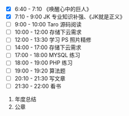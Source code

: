 - [x] 6:40 - 7:10 《唤醒心中的巨人》
- [x] 7:10 - 9:00 JK 专业知识补强、《JK就是正义》
- [ ] 9:00 - 10:00 Taro 源码阅读
- [ ] 10:00 - 12:00 存储下云需求
- [ ] 12:00 - 13:30 学习 PS 照片精修
- [ ] 14:00 - 17:00 存储下云需求
- [ ] 17:00 - 18:00 MYSQL 练习
- [ ] 18:00 - 19:00 PHP 练习
- [ ] 19:00 - 19:20 算法题
- [ ] 20:10 - 21:30 写文章
- [ ] 21:30 - 22:00 看书

1. 年度总结
2. 公章

